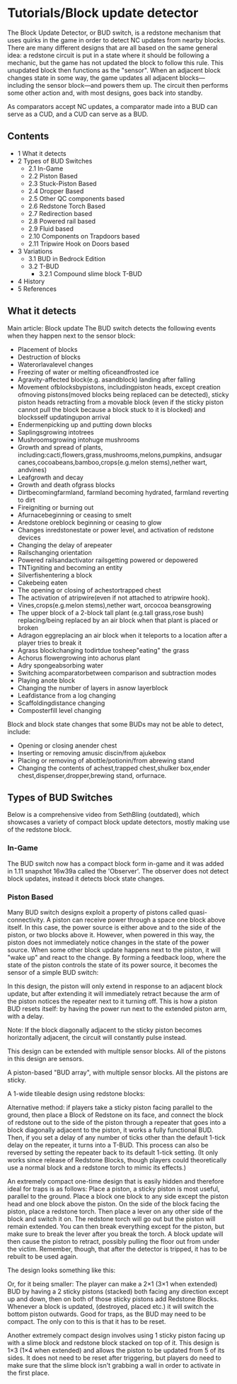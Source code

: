 # Tutorials/Block update detector
The Block Update Detector, or BUD switch, is a redstone mechanism that uses quirks in the game in order to detect NC updates from nearby blocks. There are many different designs that are all based on the same general idea: a redstone circuit is put in a state where it should be following a mechanic, but the game has not updated the block to follow this rule. This unupdated block then functions as the "sensor". When an adjacent block changes state in some way, the game updates all adjacent blocks—including the sensor block—and powers them up. The circuit then performs some other action and, with most designs, goes back into standby.

As comparators accept NC updates, a comparator made into a BUD can serve as a CUD, and a CUD can serve as a BUD.

## Contents
- 1 What it detects
- 2 Types of BUD Switches
	- 2.1 In-Game
	- 2.2 Piston Based
	- 2.3 Stuck-Piston Based
	- 2.4 Dropper Based
	- 2.5 Other QC components based
	- 2.6 Redstone Torch Based
	- 2.7 Redirection based
	- 2.8 Powered rail based
	- 2.9 Fluid based
	- 2.10 Components on Trapdoors based
	- 2.11 Tripwire Hook on Doors based
- 3 Variations
	- 3.1 BUD in Bedrock Edition
	- 3.2 T-BUD
		- 3.2.1 Compound slime block T-BUD
- 4 History
- 5 References

## What it detects
Main article: Block update
The BUD switch detects the following events when they happen next to the sensor block:

- Placement of blocks
- Destruction of blocks
- Waterorlavalevel changes
- Freezing of water or melting oficeandfrosted ice
- Agravity-affected block(e.g. asandblock) landing after falling
- Movement ofblocksbypistons, includingpiston heads, except creation ofmoving pistons(moved blocks being replaced can be detected), sticky piston heads retracting from a movable block (even if the sticky piston cannot pull the block because a block stuck to it is blocked) and blocksself updatingupon arrival
- Endermenpicking up and putting down blocks
- Saplingsgrowing intotrees
- Mushroomsgrowing intohuge mushrooms
- Growth and spread of plants, including:cacti,flowers,grass,mushrooms,melons,pumpkins, andsugar canes,cocoabeans,bamboo,crops(e.g.melon stems),nether wart, andvines)
- Leafgrowth and decay
- Growth and death ofgrass blocks
- Dirtbecomingfarmland, farmland becoming hydrated, farmland reverting to dirt
- Fireigniting or burning out
- Afurnacebeginning or ceasing to smelt
- Aredstone oreblock beginning or ceasing to glow
- Changes inredstonestate or power level, and activation of redstone devices
- Changing the delay of arepeater
- Railschanging orientation
- Powered railsandactivator railsgetting powered or depowered
- TNTigniting and becoming an entity
- Silverfishentering a block
- Cakebeing eaten
- The opening or closing of achestortrapped chest
- The activation of atripwire(even if not attached to atripwire hook).
- Vines,crops(e.g.melon stems),nether wart, orcocoa beansgrowing
- The upper block of a 2-block tall plant (e.g.tall grass,rose bush) replacing/being replaced by an air block when that plant is placed or broken
- Adragon eggreplacing an air block when it teleports to a location after a player tries to break it
- Agrass blockchanging todirtdue tosheep"eating" the grass
- Achorus flowergrowing into achorus plant
- Adry spongeabsorbing water
- Switching acomparatorbetween comparison and subtraction modes
- Playing anote block
- Changing the number of layers in asnow layerblock
- Leafdistance from a log changing
- Scaffoldingdistance changing
- Composterfill level changing

Block and block state changes that some BUDs may not be able to detect, include:

- Opening or closing anender chest
- Inserting or removing amusic discin/from ajukebox
- Placing or removing of abottle/potionin/from abrewing stand
- Changing the contents of achest,trapped chest,shulker box,ender chest,dispenser,dropper,brewing stand, orfurnace.

## Types of BUD Switches
Below is a comprehensive video from SethBling (outdated), which showcases a variety of compact block update detectors, mostly making use of the redstone block.




### In-Game

The BUD switch now has a compact block form in-game and it was added in 1.11 snapshot 16w39a called the 'Observer'. The observer does not detect block updates, instead it detects block state changes.

### Piston Based
Many BUD switch designs exploit a property of pistons called quasi-connectivity. A piston can receive power through a space one block above itself. In this case, the power source is either above and to the side of the piston, or two blocks above it. However, when powered in this way, the piston does not immediately notice changes in the state of the power source. When some other block update happens next to the piston, it will "wake up" and react to the change. By forming a feedback loop, where the state of the piston controls the state of its power source, it becomes the sensor of a simple BUD switch:


In this design, the piston will only extend in response to an adjacent block update, but after extending it will immediately retract because the arm of the piston notices the repeater next to it turning off. This is how a piston BUD resets itself: by having the power run next to the extended piston arm, with a delay.

Note: If the block diagonally adjacent to the sticky piston becomes horizontally adjacent, the circuit will constantly pulse instead. 

This design can be extended with multiple sensor blocks. All of the pistons in this design are sensors.

A piston-based "BUD array", with multiple sensor blocks. All the pistons are sticky.

A 1-wide tileable design using redstone blocks:




























Alternative method: if players take a sticky piston facing parallel to the ground, then place a Block of Redstone on its face, and connect the block of redstone out to the side of the piston through a repeater that goes into a block diagonally adjacent to the piston, it works a fully functional BUD. Then, if you set a delay of any number of ticks other than the default 1-tick delay on the repeater, it turns into a T-BUD. This process can also be reversed by setting the repeater back to its default 1-tick setting. (It only works since release of Redstone Blocks, though players could theoretically use a normal block and a redstone torch to mimic its effects.)

An extremely compact one-time design that is easily hidden and therefore ideal for traps is as follows: Place a piston, a sticky piston is most useful, parallel to the ground. Place a block one block to any side except the piston head and one block above the
piston. On the side of the block facing the piston, place a redstone torch. Then place a lever on any other side of the block and switch it on. The redstone torch will go out but the piston will remain extended. You can then break everything except for the piston, but make sure to break the lever after you break the torch. A block update will then cause the piston to retract, possibly pulling the floor out from under the victim. Remember, though, that after the detector is tripped, it has to be rebuilt to be used again.


The design looks something like this:
























Or, for it being smaller:
The player can make a 2×1 (3×1 when extended) BUD by having a 2 sticky pistons (stacked) both facing any direction except up and down, then on both of those sticky pistons add Redstone Blocks. Whenever a block is updated, (destroyed, placed etc.) it will switch the bottom piston outwards. Good for traps, as the BUD may need to be compact. The only con to this is that it has to be reset.

Another extremely compact design involves using 1 sticky piston facing up with a slime block and redstone block stacked on top of it. This design is 1×3 (1×4 when extended) and allows the piston to be updated from 5 of its sides. It does not need to be reset after triggering, but players do need to make sure that the slime block isn't grabbing a wall in order to activate in the first place.















